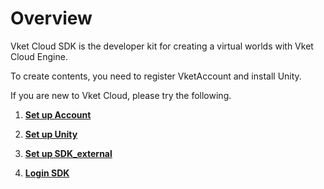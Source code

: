 
# Overview

Vket Cloud SDK is the developer kit for creating a virtual worlds with Vket Cloud Engine.  

To create contents, you need to register VketAccount and install Unity.  

If you are new to Vket Cloud, please try the following.  

1. **[Set up Account](AboutVketCloudSDK/SetupAccount.md)**

2. **[Set up Unity](AboutVketCloudSDK/OperatingEnvironment.md)**

3. **[Set up SDK_external](AboutVketCloudSDK/SetupSDK_external.md)**

4. **[Login SDK](AboutVketCloudSDK/LoginSDK.md)**
